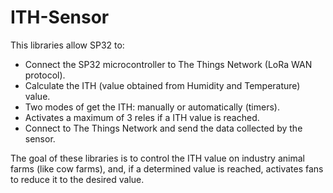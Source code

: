 # ITH-Sensor

This libraries allow SP32 to:
  - Connect the SP32 microcontroller to The Things Network (LoRa WAN protocol).
  - Calculate the ITH (value obtained from Humidity and Temperature) value.
  - Two modes of get the ITH: manually or automatically (timers).
  - Activates a maximum of 3 reles if a ITH value is reached.
  - Connect to The Things Network and send the data collected by the sensor.
  
 The goal of these libraries is to control the ITH value on industry animal farms (like cow farms), and, if a determined value is reached, activates fans to reduce it to the desired value.
